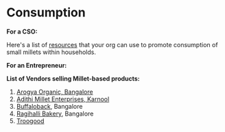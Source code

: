 # Consumption

**For a CSO:**

Here's a list of [resources](https://www.dhan.org/smallmilletfoundation/consumption-smallmillet.php) that your org can use to promote consumption of small millets within households.



**For an Entrepreneur:**&#x20;

**List of Vendors selling Millet-based products:**

1. [Arogya Organic, Bangalore](https://www.facebook.com/arogyaorganic?hc\_ref=ART79jnnwt1revWsMJmAKU-uZf3YcJ03Vn2kd2WqKVhvV2fHq4\_KITRU\_gpxaA1ynlk\&fref=nf&\_\_xts\_\_\[0]=68.ARBjzxq\_VBSoXjsbSu\_LOzH8p-Sq-HAl7ha33piWV2MmVj-9TmTBV\_-EnV9glae8O-nfjHk55axgeC\_kQFS42tX2IVUUfFSGSPraUaweI8LwaOV\_gxB\_tXu4-DJ-orTPLY2o4P3R3sh6LMWK2m956BMMf7fF-rkREKczVCyl0iUEIAzviiY2AHAmQcYnQJ9c-gSVV0vvlRFNlKi5kk4kwDCUR8CPruo81Id-4dcXJBWG\_Md5JS\_8T2KUKZrll3DkfpObVu-liWgUhsNCRFHgGDQKt9zb1-kV)
2. [Adithi Millet Enterprises, Karnool](https://vc4a.com/ventures/adithi-millets-private-limited/)
3. [Buffaloback](http://www.buffalobackcollective.com/), Bangalore
4. [Ragihalli Bakery](https://www.facebook.com/Vasudhabakery), Bangalore
5. [Troogood](https://store.troogood.com/)&#x20;


